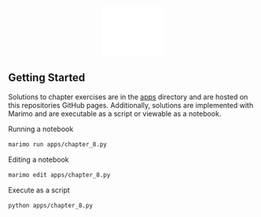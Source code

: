<p align="center">
  <img src="/docs/seq-opt-jax-logo.png" style="height: 100px; width:125px;"/>
</p>

## Getting Started

Solutions to chapter exercises are in the [apps](./apps/) directory and are hosted on this repositories GitHub pages. Additionally, solutions are implemented with Marimo and are executable as a script or viewable as a notebook.

Running a notebook

```bash
marimo run apps/chapter_8.py
```

Editing a notebook

```bash
marimo edit apps/chapter_8.py
```

Execute as a script

```bash
python apps/chapter_8.py
```
